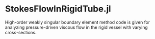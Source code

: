 # StokesFlowInRigidTube.jl
 High-order weakly singular boundary element method code is given for analyzing pressure-driven viscous flow in the rigid vessel with varying cross-sections.